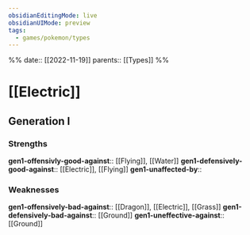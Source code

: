 ```yaml
---
obsidianEditingMode: live
obsidianUIMode: preview
tags:
  - games/pokemon/types
---
```

%%
date:: [[2022-11-19]]
parents:: [[Types]]
%%

# [[Electric]]

## Generation I

### Strengths

**gen1-offensivly-good-against**:: [[Flying]], [[Water]]
**gen1-defensively-good-against**:: [[Electric]], [[Flying]]
**gen1-unaffected-by**:: 

### Weaknesses

**gen1-offensively-bad-against**:: [[Dragon]], [[Electric]], [[Grass]]
**gen1-defensively-bad-against**:: [[Ground]]
**gen1-uneffective-against**:: [[Ground]]